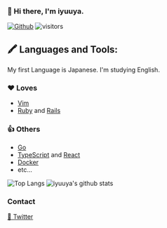 ### 👋 Hi there, I'm iyuuya.
[![Github](https://img.shields.io/github/followers/iyuuya?label=Follow&style=social)](https://github.com/iyuuya)
![visitors](https://visitor-badge.laobi.icu/badge?page_id=iyuuya.iyuuya)

## 🖍  Languages and Tools:
My first Language is Japanese. I'm studying English.

### ❤️ Loves
- [Vim](https://www.vim.org/)
- [Ruby](https://www.ruby-lang.org/) and [Rails](https://rubyonrails.org/)

### 👍 Others
- [Go](https://golang.org/)
- [TypeScript](https://www.typescriptlang.org/) and [React](https://reactjs.org/)
- [Docker](https://www.docker.com/)
- etc...

![Top Langs](https://github-readme-stats.vercel.app/api/top-langs/?username=iyuuya&layout=compact&hide=html)
![iyuuya's github stats](https://github-readme-stats.vercel.app/api?username=iyuuya&show_icons=true&count_private=true&hide_border=true)

### Contact
[🐤 Twitter](https://twitter.com/iyuuya)
